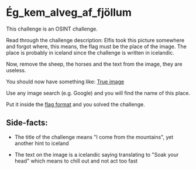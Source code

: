 # Ég_kem_alveg_af_fjöllum

This challenge is an OSINT challenge.

Read through the challenge description: Elfis took this picture somewhere and forgot where, this means, the flag must be the place of the image. The place is probably in iceland since the challenge is written in icelandic.

Now, remove the sheep, the horses and the text from the image, they are useless.

You should now have something like:
[True image](https://github.com/QWERTZexe/THAINNOS-hacking-challenge-2025-documentation/blob/main/Kraftwerke/Ég_kem_alveg_af_fjöllum/true_image.jpg)

Use any image search (e.g. Google) and you will find the name of this place.

Put it inside the [flag format](https://github.com/QWERTZexe/THAINNOS-hacking-challenge-2025-documentation/blob/main/README.md) and you solved the challenge.


## Side-facts:
- The title of the challenge means "I come from the mountains", yet another hint to iceland

- The text on the image is a icelandic saying translating to "Soak your head" which means to chill out and not act too fast